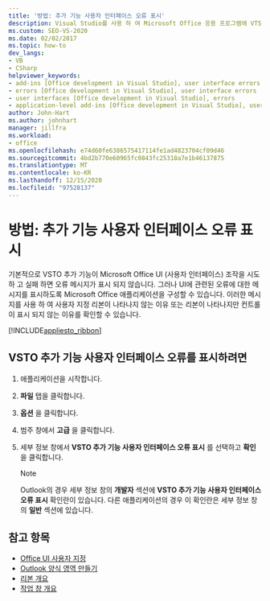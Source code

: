 ```yaml
---
title: '방법: 추가 기능 사용자 인터페이스 오류 표시'
description: Visual Studio를 사용 하 여 Microsoft Office 응용 프로그램에 VTSO 추가 기능 사용자 인터페이스 오류를 프로그래밍 방식으로 표시 하는 방법을 알아봅니다.
ms.custom: SEO-VS-2020
ms.date: 02/02/2017
ms.topic: how-to
dev_langs:
- VB
- CSharp
helpviewer_keywords:
- add-ins [Office development in Visual Studio], user interface errors
- errors [Office development in Visual Studio], user interface errors
- user interfaces [Office development in Visual Studio], errors
- application-level add-ins [Office development in Visual Studio], user interface errors
author: John-Hart
ms.author: johnhart
manager: jillfra
ms.workload:
- office
ms.openlocfilehash: e74d60fe6386575417114fe1ad4823704cf09d46
ms.sourcegitcommit: 4bd2b770e60965fc0843fc25318a7e1b46137875
ms.translationtype: MT
ms.contentlocale: ko-KR
ms.lasthandoff: 12/15/2020
ms.locfileid: "97528137"
---
```

# <a name="how-to-show-add-in-user-interface-errors"></a>방법: 추가 기능 사용자 인터페이스 오류 표시
  기본적으로 VSTO 추가 기능이 Microsoft Office UI (사용자 인터페이스) 조작을 시도 하 고 실패 하면 오류 메시지가 표시 되지 않습니다. 그러나 UI에 관련된 오류에 대한 메시지를 표시하도록 Microsoft Office 애플리케이션을 구성할 수 있습니다. 이러한 메시지를 사용 하 여 사용자 지정 리본이 나타나지 않는 이유 또는 리본이 나타나지만 컨트롤이 표시 되지 않는 이유를 확인할 수 있습니다.

 [!INCLUDE[appliesto_ribbon](../vsto/includes/appliesto-ribbon-md.md)]

## <a name="to-show-vsto-add-in-user-interface-errors"></a>VSTO 추가 기능 사용자 인터페이스 오류를 표시하려면

1. 애플리케이션을 시작합니다.

2. **파일** 탭을 클릭합니다.

3. **옵션** 을 클릭합니다.

4. 범주 창에서 **고급** 을 클릭합니다.

5. 세부 정보 창에서 **VSTO 추가 기능 사용자 인터페이스 오류 표시** 를 선택하고 **확인** 을 클릭합니다.

    > [!NOTE]
    > Outlook의 경우 세부 정보 창의 **개발자** 섹션에 **VSTO 추가 기능 사용자 인터페이스 오류 표시** 확인란이 있습니다. 다른 애플리케이션의 경우 이 확인란은 세부 정보 창의 **일반** 섹션에 있습니다.

## <a name="see-also"></a>참고 항목
- [Office UI 사용자 지정](../vsto/office-ui-customization.md)
- [Outlook 양식 영역 만들기](../vsto/creating-outlook-form-regions.md)
- [리본 개요](../vsto/ribbon-overview.md)
- [작업 창 개요](../vsto/actions-pane-overview.md)
